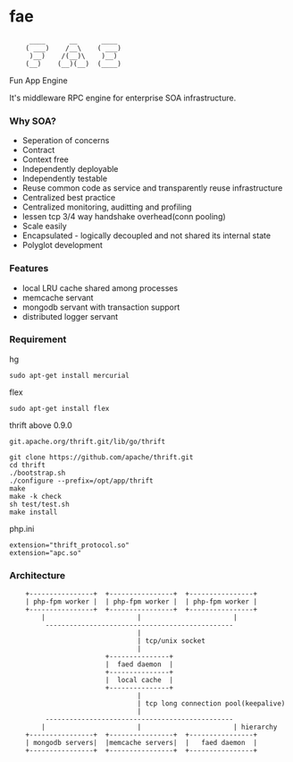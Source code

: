 fae
===

         ____      __      ____ 
        ( ___)    /__\    ( ___)
         )__)    /(__)\    )__) 
        (__)    (__)(__)  (____)
                               
Fun App Engine

It's middleware RPC engine for enterprise SOA infrastructure.

### Why SOA?

*   Seperation of concerns
*   Contract
*   Context free
*   Independently deployable
*   Independently testable
*   Reuse common code as service and transparently reuse infrastructure
*   Centralized best practice
*   Centralized monitoring, auditting and profiling
*   lessen tcp 3/4 way handshake overhead(conn pooling)
*   Scale easily
*   Encapsulated - logically decoupled and not shared its internal state
*   Polyglot development

### Features

*   local LRU cache shared among processes
*   memcache servant
*   mongodb servant with transaction support
*   distributed logger servant

### Requirement

hg

    sudo apt-get install mercurial

flex

    sudo apt-get install flex

thrift above 0.9.0

    git.apache.org/thrift.git/lib/go/thrift

    git clone https://github.com/apache/thrift.git
    cd thrift
    ./bootstrap.sh
    ./configure --prefix=/opt/app/thrift
    make
    make -k check
    sh test/test.sh
    make install

php.ini

    extension="thrift_protocol.so"
    extension="apc.so"

### Architecture


        +----------------+  +----------------+  +----------------+
        | php-fpm worker |  | php-fpm worker |  | php-fpm worker |
        +----------------+  +----------------+  +----------------+
            |                       |                       |
             -----------------------------------------------
                                    |                        
                                    | tcp/unix socket
                                    |                        
                            +---------------+
                            |  faed daemon  |
                            +---------------+
                            |  local cache  | 
                            +---------------+
                                    |                        
                                    | tcp long connection pool(keepalive)
                                    |                        
             -----------------------------------------------
            |                       |                       | hierarchy
        +----------------+  +----------------+  +----------------+
        | mongodb servers|  |memcache servers|  |   faed daemon  |
        +----------------+  +----------------+  +----------------+

